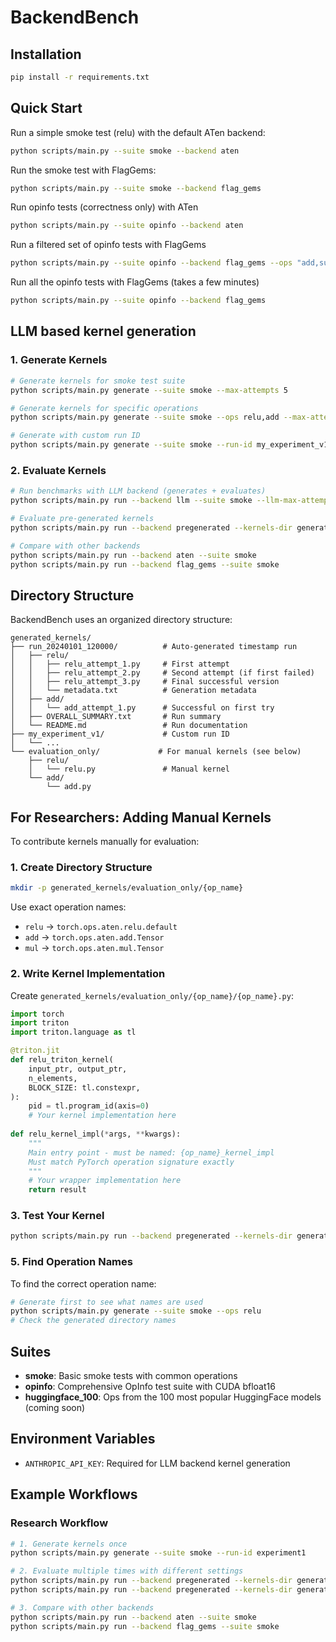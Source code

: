 # BackendBench

## Installation

```bash
pip install -r requirements.txt
```

## Quick Start

Run a simple smoke test (relu) with the default ATen backend:
```bash
python scripts/main.py --suite smoke --backend aten
```

Run the smoke test with FlagGems:
```bash
python scripts/main.py --suite smoke --backend flag_gems
```

Run opinfo tests (correctness only) with ATen
```bash
python scripts/main.py --suite opinfo --backend aten
```

Run a filtered set of opinfo tests with FlagGems
```bash
python scripts/main.py --suite opinfo --backend flag_gems --ops "add,sub"
```

Run all the opinfo tests with FlagGems (takes a few minutes)
```bash
python scripts/main.py --suite opinfo --backend flag_gems
```

## LLM based kernel generation

### 1. Generate Kernels

```bash
# Generate kernels for smoke test suite
python scripts/main.py generate --suite smoke --max-attempts 5

# Generate kernels for specific operations
python scripts/main.py generate --suite smoke --ops relu,add --max-attempts 3

# Generate with custom run ID
python scripts/main.py generate --suite smoke --run-id my_experiment_v1
```

### 2. Evaluate Kernels

```bash
# Run benchmarks with LLM backend (generates + evaluates)
python scripts/main.py run --backend llm --suite smoke --llm-max-attempts 5

# Evaluate pre-generated kernels
python scripts/main.py run --backend pregenerated --kernels-dir generated_kernels/run_20240101_120000 --suite smoke

# Compare with other backends
python scripts/main.py run --backend aten --suite smoke
python scripts/main.py run --backend flag_gems --suite smoke
```

## Directory Structure

BackendBench uses an organized directory structure:

```
generated_kernels/
├── run_20240101_120000/          # Auto-generated timestamp run
│   ├── relu/
│   │   ├── relu_attempt_1.py     # First attempt
│   │   ├── relu_attempt_2.py     # Second attempt (if first failed)
│   │   ├── relu_attempt_3.py     # Final successful version
│   │   └── metadata.txt          # Generation metadata
│   ├── add/
│   │   └── add_attempt_1.py      # Successful on first try
│   ├── OVERALL_SUMMARY.txt       # Run summary
│   └── README.md                 # Run documentation
├── my_experiment_v1/             # Custom run ID
│   └── ...
└── evaluation_only/             # For manual kernels (see below)
    ├── relu/
    │   └── relu.py               # Manual kernel
    └── add/
        └── add.py
```

## For Researchers: Adding Manual Kernels

To contribute kernels manually for evaluation:

### 1. Create Directory Structure

```bash
mkdir -p generated_kernels/evaluation_only/{op_name}
```

Use exact operation names:
- `relu` → `torch.ops.aten.relu.default`
- `add` → `torch.ops.aten.add.Tensor`
- `mul` → `torch.ops.aten.mul.Tensor`

### 2. Write Kernel Implementation

Create `generated_kernels/evaluation_only/{op_name}/{op_name}.py`:

```python
import torch
import triton
import triton.language as tl

@triton.jit
def relu_triton_kernel(
    input_ptr, output_ptr,
    n_elements,
    BLOCK_SIZE: tl.constexpr,
):
    pid = tl.program_id(axis=0)
    # Your kernel implementation here
    
def relu_kernel_impl(*args, **kwargs):
    """
    Main entry point - must be named: {op_name}_kernel_impl
    Must match PyTorch operation signature exactly
    """
    # Your wrapper implementation here
    return result
```

### 3. Test Your Kernel

```bash
python scripts/main.py run --backend pregenerated --kernels-dir generated_kernels/evaluation_only --ops {op_name}
```

### 5. Find Operation Names

To find the correct operation name:

```bash
# Generate first to see what names are used
python scripts/main.py generate --suite smoke --ops relu
# Check the generated directory names
```

## Suites

- **smoke**: Basic smoke tests with common operations
- **opinfo**: Comprehensive OpInfo test suite with CUDA bfloat16
- **huggingface_100**: Ops from the 100 most popular HuggingFace models (coming soon)


## Environment Variables

- `ANTHROPIC_API_KEY`: Required for LLM backend kernel generation

## Example Workflows

### Research Workflow

```bash
# 1. Generate kernels once
python scripts/main.py generate --suite smoke --run-id experiment1

# 2. Evaluate multiple times with different settings
python scripts/main.py run --backend pregenerated --kernels-dir generated_kernels/experiment1 --suite smoke
python scripts/main.py run --backend pregenerated --kernels-dir generated_kernels/experiment1 --ops relu,add

# 3. Compare with other backends
python scripts/main.py run --backend aten --suite smoke
python scripts/main.py run --backend flag_gems --suite smoke
```
